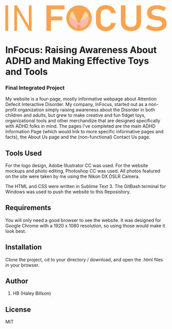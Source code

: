 ![logo]( /images/infocus_logo.svg "InFocus")

# InFocus: Raising Awareness About ADHD and Making Effective Toys and Tools 

### Final Integrated Project

My website is a four-page, mostly informative webpage about Attention Defecit Interactive Disorder. My company, InFocus, started out as a non-profit organization simply raising awareness about the Disorder in both children and adults, but grew to make creative and fun fidget toys, organizational tools and other merchandize that are designed specifically with ADHD folks in mind. The pages I've completed are the main ADHD Information Page (which would link to more specific informative pages and facts), the About Us page and the (non-functional) Contact Us page. 

## Tools Used

For the logo design, Adobe Illustrator CC was used. For the website mockups and photo editing, Photoshop CC was used. All photos featured on the site were taken by me using the Nikon DX DSLR Camera. 

The HTML and CSS were written in Sublime Text 3. The GitBash terminal for Windows was used to push the website to this Reposistory. 

## Requirements

You will only need a good browser to see the website. It was designed for Google Chrome with a 1920 x 1080 resolution, so using those would make it look best. 

## Installation

Clone the project, cd to your directory / download, and open the .html files in your browser.

## Author

1. HB (Haley Billson)

## License

MIT